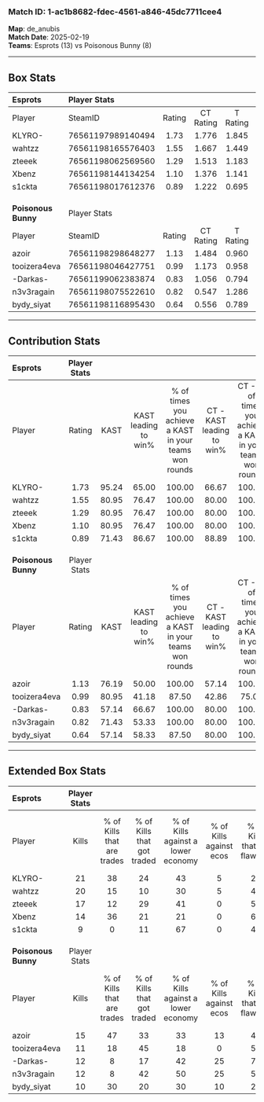 ### Match ID: 1-ac1b8682-fdec-4561-a846-45dc7711cee4  
**Map**: de_anubis  
**Match Date**: 2025-02-19  
**Teams**: Esprots (13) vs Poisonous Bunny (8)  

---  

## Box Stats  

| **Esprots**         | Player Stats      |        |           |          |       |       |       |         |        |      |     |
| :- | :- | :-: | :-: | :-: | :-: | :-: | :-: | :-: | :-: | :-: | :-: |
| Player              | SteamID           | Rating | CT Rating | T Rating | KAST  |  ADR  | Kills | Assists | Deaths | K/D  | HS% |
| KLYRO-              | 76561197989140494 |  1.73  |   1.776   |  1.845   | 95.24 | 119.8 |  21   |   11    |   13   | 1.62 | 71  |
| wahtzz              | 76561198165576403 |  1.55  |   1.667   |  1.449   | 80.95 | 98.9  |  20   |    2    |   10   | 2.00 | 25  |
| zteeek              | 76561198062569560 |  1.29  |   1.513   |  1.183   | 80.95 | 72.7  |  17   |    3    |   12   | 1.42 | 58  |
| Xbenz               | 76561198144134254 |  1.10  |   1.376   |  1.141   | 80.95 | 70.6  |  14   |    5    |   15   | 0.93 | 57  |
| s1ckta              | 76561198017612376 |  0.89  |   1.222   |  0.695   | 71.43 | 51.1  |   9   |    5    |   10   | 0.90 | 55  |
|                     |                   |        |           |          |       |       |       |         |        |      |     |
|                     |                   |        |           |          |       |       |       |         |        |      |     |
|                     |                   |        |           |          |       |       |       |         |        |      |     |
| **Poisonous Bunny** | Player Stats      |        |           |          |       |       |       |         |        |      |     |
| Player              | SteamID           | Rating | CT Rating | T Rating | KAST  |  ADR  | Kills | Assists | Deaths | K/D  | HS% |
| azoir               | 76561198298648277 |  1.13  |   1.484   |  0.960   | 76.19 | 71.6  |  15   |    5    |   14   | 1.07 | 60  |
| tooizera4eva        | 76561198046427751 |  0.99  |   1.173   |  0.958   | 80.95 | 88.6  |  11   |    7    |   17   | 0.65 | 54  |
| -Darkas-            | 76561199062383874 |  0.83  |   1.056   |  0.794   | 57.14 | 66.8  |  12   |    5    |   15   | 0.80 | 58  |
| n3v3ragain          | 76561198075522610 |  0.82  |   0.547   |  1.286   | 71.43 | 52.3  |  12   |    1    |   17   | 0.71 | 75  |
| bydy_siyat          | 76561198116895430 |  0.64  |   0.556   |  0.789   | 57.14 | 58.1  |  10   |    4    |   18   | 0.56 | 50  |
---  

## Contribution Stats  

| **Esprots**         | Player Stats |       |                      |                                                        |                           |                                                             |                          |                                                            |
| :- | :-: | :-: | :-: | :-: | :-: | :-: | :-: | :-: |
| Player              |    Rating    | KAST  | KAST leading to win% | % of times you achieve a KAST in your teams won rounds | CT - KAST leading to win% | CT - % of times you achieve a KAST in your teams won rounds | T - KAST leading to win% | T - % of times you achieve a KAST in your teams won rounds |
| KLYRO-              |     1.73     | 95.24 |        65.00         |                         100.00                         |           66.67           |                           100.00                            |          62.50           |                           100.00                           |
| wahtzz              |     1.55     | 80.95 |        76.47         |                         100.00                         |           80.00           |                           100.00                            |          71.43           |                           100.00                           |
| zteeek              |     1.29     | 80.95 |        76.47         |                         100.00                         |           80.00           |                           100.00                            |          71.43           |                           100.00                           |
| Xbenz               |     1.10     | 80.95 |        76.47         |                         100.00                         |           80.00           |                           100.00                            |          71.43           |                           100.00                           |
| s1ckta              |     0.89     | 71.43 |        86.67         |                         100.00                         |           88.89           |                           100.00                            |          83.33           |                           100.00                           |
|                     |              |       |                      |                                                        |                           |                                                             |                          |                                                            |
|                     |              |       |                      |                                                        |                           |                                                             |                          |                                                            |
|                     |              |       |                      |                                                        |                           |                                                             |                          |                                                            |
| **Poisonous Bunny** | Player Stats |       |                      |                                                        |                           |                                                             |                          |                                                            |
| Player              |    Rating    | KAST  | KAST leading to win% | % of times you achieve a KAST in your teams won rounds | CT - KAST leading to win% | CT - % of times you achieve a KAST in your teams won rounds | T - KAST leading to win% | T - % of times you achieve a KAST in your teams won rounds |
| azoir               |     1.13     | 76.19 |        50.00         |                         100.00                         |           57.14           |                           100.00                            |          44.44           |                           100.00                           |
| tooizera4eva        |     0.99     | 80.95 |        41.18         |                         87.50                          |           42.86           |                            75.00                            |          40.00           |                           100.00                           |
| -Darkas-            |     0.83     | 57.14 |        66.67         |                         100.00                         |           80.00           |                           100.00                            |          57.14           |                           100.00                           |
| n3v3ragain          |     0.82     | 71.43 |        53.33         |                         100.00                         |           80.00           |                           100.00                            |          40.00           |                           100.00                           |
| bydy_siyat          |     0.64     | 57.14 |        58.33         |                         87.50                          |           80.00           |                           100.00                            |          42.86           |                           75.00                            |
---  

## Extended Box Stats  

| **Esprots**         | Player Stats |                            |                            |                                    |                         |                              |                                 |        |                             |                                     |                          |                               |                            |
| :- | :-: | :-: | :-: | :-: | :-: | :-: | :-: | :-: | :-: | :-: | :-: | :-: | :-: |
| Player              |    Kills     | % of Kills that are trades | % of Kills that got traded | % of Kills against a lower economy | % of Kills against ecos | % of Kills that are flawless | % of Kills that are close duels | Deaths | % of Deaths that get traded | % of Deaths against a lower economy | % of Deaths against ecos | % of Deaths that are flawless | % of Deaths that are close |
| KLYRO-              |      21      |             38             |             24             |                 43                 |            5            |              29              |               10                |   13   |             23              |                 23                  |            0             |              31               |             23             |
| wahtzz              |      20      |             15             |             10             |                 30                 |            5            |              45              |                0                |   10   |             20              |                 20                  |            0             |              40               |             10             |
| zteeek              |      17      |             12             |             29             |                 41                 |            0            |              59              |                6                |   12   |             25              |                 25                  |            0             |              58               |             8              |
| Xbenz               |      14      |             36             |             21             |                 21                 |            0            |              64              |                0                |   15   |             47              |                 27                  |            7             |              67               |             0              |
| s1ckta              |      9       |             0              |             11             |                 67                 |            0            |              44              |                0                |   10   |             40              |                 30                  |            0             |              70               |             0              |
|                     |              |                            |                            |                                    |                         |                              |                                 |        |                             |                                     |                          |                               |                            |
|                     |              |                            |                            |                                    |                         |                              |                                 |        |                             |                                     |                          |                               |                            |
|                     |              |                            |                            |                                    |                         |                              |                                 |        |                             |                                     |                          |                               |                            |
| **Poisonous Bunny** | Player Stats |                            |                            |                                    |                         |                              |                                 |        |                             |                                     |                          |                               |                            |
| Player              |    Kills     | % of Kills that are trades | % of Kills that got traded | % of Kills against a lower economy | % of Kills against ecos | % of Kills that are flawless | % of Kills that are close duels | Deaths | % of Deaths that get traded | % of Deaths against a lower economy | % of Deaths against ecos | % of Deaths that are flawless | % of Deaths that are close |
| azoir               |      15      |             47             |             33             |                 33                 |           13            |              47              |                7                |   14   |             14              |                 14                  |            0             |              43               |             7              |
| tooizera4eva        |      11      |             18             |             45             |                 18                 |            0            |              55              |                0                |   17   |             12              |                 18                  |            6             |              35               |             12             |
| -Darkas-            |      12      |             8              |             17             |                 42                 |           25            |              75              |                0                |   15   |             20              |                 13                  |            7             |              47               |             0              |
| n3v3ragain          |      12      |             8              |             42             |                 50                 |           25            |              58              |                0                |   17   |             35              |                 18                  |            0             |              53               |             0              |
| bydy_siyat          |      10      |             30             |             20             |                 30                 |           10            |              20              |               40                |   18   |             17              |                 28                  |            11            |              61               |             0              |
